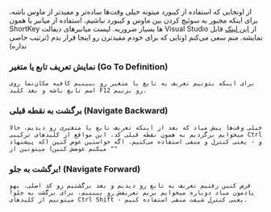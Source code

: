 از اونجایی که استفاده از کیبورد میتونه خیلی وقت‌ها ساده‌تر و مفید‌تر از ماوس باشه، برای اینکه مجبور به سوئیچ کردن بین ماوس و کیبورد نباشیم، استفاده از میانبر یا همون ShortKey ها بسیار ضروریه.
لیست میانبرهای دیفالت Visual Studio از [این لینک](https://learn.microsoft.com/en-us/previous-versions/visualstudio/visual-studio-2015/ide/default-keyboard-shortcuts-in-visual-studio?view=vs-2015&redirectedfrom=MSDN) قابل نمایشه.
منم سعی می‌کنم اونایی که برای خودم مفیدترن رو اینجا قرار بدم (ترتیب خاصی نداره)

### نمایش تعریف تابع یا متغیر (Go To Definition)
	برای اینکه بتونیم تعریف یه تابع یا متغیر رو ببینیم کافیه مکان‌نما روی اسم تابع باشه و بعد کلید F12 رو بزنیم. 
### برگشت به نقطه قبلی (Navigate Backward)
	خیلی وقت‌ها پیش میاد که بعد از اینکه تعریف تابع یا متغیری رو دیدیم، حالا میخوایم برگردیم به همون نقطه قبلی کد، این مواقع از کلیدهای ترکیبی Ctrl و - یعنی کنترل و منفی استفاده می‌کنیم. اگه خواستین عوض کنین (که پیشنهاد میکنم عوضش کنین) میتونین از ""
### برگشت به جلو! (Navigate Forward)
	فرض کنین رفتیم تعریف یه تابع رو دیدیم و بعد برگشتیم رو کد اصلی، یهو یادمون میاد دوباره میخوایم بریم تعریفش رو ببینیم، برای برگشت به جلو! میتونیم از کلیدهای Ctrl Shift - یعنی کنترل شیفت منفی استفاده کنیم.
	